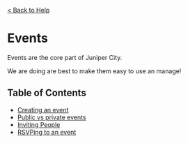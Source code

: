 [&lt; Back to Help](/help)

# Events

Events are the core part of Juniper City.

We are doing are best to make them easy to use an manage!

## Table of Contents

<div class="main-nav">

* [Creating an event](/help/creating-an-event)
* [Public vs private events](/help/public-v-private-events)
* [Inviting People](/help/inviting-people-to-event)
* [RSVPing to an event](/help/rsvping)

</div>
